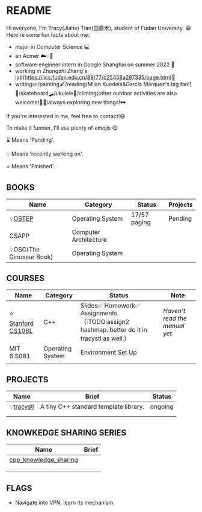 # README

Hi everyone, I'm Tracy(Jiahe) Tian(田嘉禾), student of Fudan University. 😁
Here're some fun facts about me:
* major in Computer Science 💻
* an Acmer ☁️💡🎈
* software engineer intern in Google Shanghai on summer 2022 🦴
* working in Zhongzhi Zhang's lab(https://iics.fudan.edu.cn/89/77/c25458a297335/page.htm)🧪
* writing✏️/painting🖌️/reading(Milan Kundela&García Márquez's big fan!)👨/skateboard🛹/ukulele🎸/climing(other outdoor activities are also welcome)🧗‍♀️/always exploring new things!🕶️

If you're interested in me, feel free to contact!😆



To make it funnier, I'll use  plenty of emojis 😋

⌛ Means 'Pending'.

💡 Means 'recently working on'.

⭐️ Means 'Finished'.

## BOOKS

| Name                                                         | Category              | Status       | Projects |
| ------------------------------------------------------------ | --------------------- | ------------ | -------- |
| 💡[OSTEP](https://github.com/tracyqwerty/operating_system_knowledge_sharing/tree/main/OSTEP) | Operating System      | 17/57 paging | Pending  |
| CSAPP                                                        | Computer Architecture |              |          |
| 💡OSC(The Dinosaur Book)                                      | Operating System      |              |          |

## COURSES

| Name                                                       | Category         | Status                                                       | Note                          |
| ---------------------------------------------------------- | ---------------- | ------------------------------------------------------------ | ----------------------------- |
| ⭐️ [Stanford CS106L](http://web.stanford.edu/class/cs106l/) | C++              | Slides✅ Homework✅ Assignments（❕TODO:assign2 hashmap. better do it in tracystl as well.） | *Haven't read the manual yet* |
| MIT 6.S081                                                 | Operating System | Environment Set Up                                           |                               |
|                                                            |                  |                                                              |                               |

## PROJECTS

| Name                                                 | Brief                                 | Status  |
| ---------------------------------------------------- | ------------------------------------- | ------- |
| 💡[tracystl](https://github.com/tracyqwerty/tracystl) | A tiny C++ standard template library. | ongoing |
|                                                      |                                       |         |
|                                                      |                                       |         |

## KNOWKEDGE SHARING SERIES
| Name                                                         | Brief |
| ------------------------------------------------------------ | ----- |
| [cpp_knowledge_sharing](https://github.com/tracyqwerty/cpp_knowledge_sharing) |       |
|                                                              |       |
|                                                              |       |
|                                                              |       |


## FLAGS

* Navigate into VPN, learn its mechanism.
